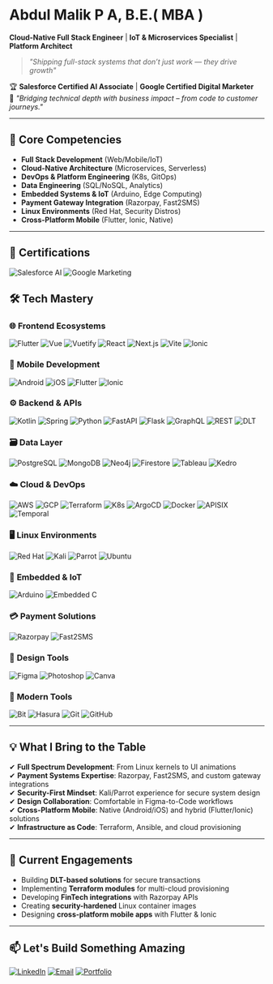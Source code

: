 # Abdul Malik P A, B.E.( MBA )
**Cloud-Native Full Stack Engineer** | **IoT & Microservices Specialist** | **Platform Architect**
> *"Shipping full-stack systems that don’t just work — they drive growth"*

🏆 **Salesforce Certified AI Associate** | **Google Certified Digital Marketer**  
🚀 *"Bridging technical depth with business impact – from code to customer journeys."*

---

## 🧠 Core Competencies

- **Full Stack Development** (Web/Mobile/IoT)
- **Cloud-Native Architecture** (Microservices, Serverless)
- **DevOps & Platform Engineering** (K8s, GitOps)
- **Data Engineering** (SQL/NoSQL, Analytics)
- **Embedded Systems & IoT** (Arduino, Edge Computing)
- **Payment Gateway Integration** (Razorpay, Fast2SMS)
- **Linux Environments** (Red Hat, Security Distros)
- **Cross-Platform Mobile** (Flutter, Ionic, Native)

---

## 🏅 Certifications

![Salesforce AI](https://img.shields.io/badge/Salesforce_AI_Associate-00A1E0?logo=salesforce&logoColor=white)
![Google Marketing](https://img.shields.io/badge/Google_Digital_Marketer-4285F4?logo=google&logoColor=white)

## 🛠️ Tech Mastery

### 🌐 **Frontend Ecosystems**
![Flutter](https://img.shields.io/badge/Flutter-02569B?logo=flutter)
![Vue](https://img.shields.io/badge/Vue.js-4FC08D?logo=vue.js&logoColor=white)
![Vuetify](https://img.shields.io/badge/Vuetify-1867C0?logo=vuetify)
![React](https://img.shields.io/badge/React-61DAFB?logo=react&logoColor=white)
![Next.js](https://img.shields.io/badge/Next.js-000000?logo=next.js)
![Vite](https://img.shields.io/badge/Vite-646CFF?logo=vite&logoColor=white)
![Ionic](https://img.shields.io/badge/Ionic-3880FF?logo=ionic&logoColor=white)

### 📱 **Mobile Development**
![Android](https://img.shields.io/badge/Android-3DDC84?logo=android&logoColor=white)
![iOS](https://img.shields.io/badge/iOS-000000?logo=ios)
![Flutter](https://img.shields.io/badge/Flutter-02569B?logo=flutter)
![Ionic](https://img.shields.io/badge/Ionic-3880FF?logo=ionic&logoColor=white)

### ⚙️ **Backend & APIs**
![Kotlin](https://img.shields.io/badge/Kotlin-7F52FF?logo=kotlin&logoColor=white)
![Spring](https://img.shields.io/badge/Spring-6DB33F?logo=spring)
![Python](https://img.shields.io/badge/Python-3776AB?logo=python)
![FastAPI](https://img.shields.io/badge/FastAPI-009688?logo=fastapi)
![Flask](https://img.shields.io/badge/Flask-000000?logo=flask)
![GraphQL](https://img.shields.io/badge/GraphQL-E10098?logo=graphql)
![REST](https://img.shields.io/badge/REST_API-FF6C37?logo=postman)
![DLT](https://img.shields.io/badge/DLT-000000?logo=data:image/svg+xml;base64,...)

### 🗃️ **Data Layer**
![PostgreSQL](https://img.shields.io/badge/PostgreSQL-4169E1?logo=postgresql)
![MongoDB](https://img.shields.io/badge/MongoDB-47A248?logo=mongodb)
![Neo4j](https://img.shields.io/badge/Neo4j-008CC1?logo=neo4j)
![Firestore](https://img.shields.io/badge/Firestore-FFCA28?logo=firebase)
![Tableau](https://img.shields.io/badge/Tableau-E97627?logo=tableau)
![Kedro](https://img.shields.io/badge/Kedro-000000?logo=python)

### ☁️ **Cloud & DevOps**
![AWS](https://img.shields.io/badge/AWS-FF9900?logo=amazon-aws)
![GCP](https://img.shields.io/badge/GCP-4285F4?logo=google-cloud)
![Terraform](https://img.shields.io/badge/Terraform-7B42BC?logo=terraform)
![K8s](https://img.shields.io/badge/Kubernetes-326CE5?logo=kubernetes)
![ArgoCD](https://img.shields.io/badge/ArgoCD-EF7B4D?logo=argo)
![Docker](https://img.shields.io/badge/Docker-2496ED?logo=docker)
![APISIX](https://img.shields.io/badge/APISIX-000000?logo=nginx)
![Temporal](https://img.shields.io/badge/Temporal-000000?logo=data:image/svg+xml;base64,...)

### 🖥️ **Linux Environments**
![Red Hat](https://img.shields.io/badge/Red_Hat-EE0000?logo=red-hat)
![Kali](https://img.shields.io/badge/Kali_Linux-557C94?logo=kali-linux)
![Parrot](https://img.shields.io/badge/Parrot_Security-000000?logo=parrot-security)
![Ubuntu](https://img.shields.io/badge/Ubuntu-E95420?logo=ubuntu)

### 🔌 **Embedded & IoT**
![Arduino](https://img.shields.io/badge/Arduino-00979D?logo=arduino)
![Embedded C](https://img.shields.io/badge/Embedded_C-00599C?logo=c)

### 💳 **Payment Solutions**
![Razorpay](https://img.shields.io/badge/Razorpay-0C2451?logo=razorpay)
![Fast2SMS](https://img.shields.io/badge/Fast2SMS-FF6B00?logo=data:image/svg+xml;base64,...)

### 🎨 **Design Tools**
![Figma](https://img.shields.io/badge/Figma-F24E1E?logo=figma)
![Photoshop](https://img.shields.io/badge/Photoshop-31A8FF?logo=adobe-photoshop)
![Canva](https://img.shields.io/badge/Canva-00C4CC?logo=canva)

### 🧩 **Modern Tools**
![Bit](https://img.shields.io/badge/Bit-73398D?logo=bit)
![Hasura](https://img.shields.io/badge/Hasura-1EB4D4?logo=hasura)
![Git](https://img.shields.io/badge/Git-F05032?logo=git)
![GitHub](https://img.shields.io/badge/GitHub-181717?logo=github)

---

## 💡 What I Bring to the Table

✔ **Full Spectrum Development**: From Linux kernels to UI animations  
✔ **Payment Systems Expertise**: Razorpay, Fast2SMS, and custom gateway integrations  
✔ **Security-First Mindset**: Kali/Parrot experience for secure system design  
✔ **Design Collaboration**: Comfortable in Figma-to-Code workflows  
✔ **Cross-Platform Mobile**: Native (Android/iOS) and hybrid (Flutter/Ionic) solutions  
✔ **Infrastructure as Code**: Terraform, Ansible, and cloud provisioning  

---

## 🚀 Current Engagements

- Building **DLT-based solutions** for secure transactions  
- Implementing **Terraform modules** for multi-cloud provisioning  
- Developing **FinTech integrations** with Razorpay APIs  
- Creating **security-hardened** Linux container images  
- Designing **cross-platform mobile apps** with Flutter & Ionic  

---

## 📫 Let's Build Something Amazing

[![LinkedIn](https://img.shields.io/badge/Connect_on_LinkedIn-0A66C2?logo=linkedin&style=for-the-badge)](https://www.linkedin.com/in/p-a-abdul-malik)
[![Email](https://img.shields.io/badge/Contact_Me-D14836?logo=gmail&style=for-the-badge)](mailto:paabdulmalikwork@gmail.com)
[![Portfolio](https://img.shields.io/badge/View_Portfolio-000000?logo=vercel&style=for-the-badge)](#)


